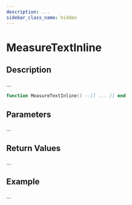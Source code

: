 ```yaml
---
description: ...
sidebar_class_name: hidden
---
```


# MeasureTextInline

## Description

...

```lua
function MeasureTextInline() --[[ ... ]] end
```

## Parameters

...

## Return Values

...

## Example

...

